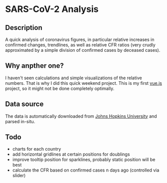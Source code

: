 # SARS-CoV-2 Analysis

## Description

A quick analysis of coronavirus figures, in particular relative increases in confirmed changes, trendlines,
as well as relative CFR ratios (very crudly approximated by a simple division of confirmed cases by deceased cases).

## Why anpther one?

I haven't seen calculations and simple visualizations of the relative numbers. That is why I did this quick weekend project.
This is my first [vue.js](https://vuejs.org/) project, so it might not be done completely optimally.

## Data source

The data is automatically downloaded from [Johns Hopkins University](https://github.com/CSSEGISandData/COVID-19) and parsed in-situ.

## Todo

* charts for each country
* add horizontal gridlines at certain positions for doublings
* improve tooltip position for sparklines, probably static position will be best
* calculate the CFR based on confirmed cases n days ago (controlled via slider)

